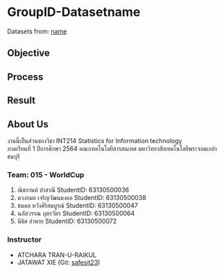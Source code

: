 # GroupID-Datasetname
Datasets from: [name](link)

## Objective

## Process

## Result

## About Us
งานนี้เป็นส่วนของวิชา INT214 Statistics for Information technology <br/> ภาคเรียนที่ 1 ปีการศึกษา 2564 คณะเทคโนโลยีสารสนเทศ มหาวิทยาลัยเทคโนโลยีพระจอมเกล้าธนบุรี
### Team: 015 - WorldCup
1. ณิชกานต์ ปาสาณี   StudentID: 63130500036
2. ดวงกมล เจริญวัฒนมงคล  StudentID: 63130500038
3. ธนดล หวังศิริสมบูรณ์    StudentID: 63130500047
4. นภัสวรรณ บุตรวัตร      StudentID: 63130500064
5. นิธิศ ลำพาย     StudentID: 63130500072

### Instructor
- ATCHARA TRAN-U-RAIKUL
- JATAWAT XIE (Git: [safesit23](https://github.com/safesit23))



